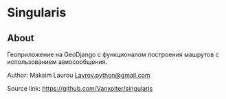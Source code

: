 Singularis
========


About
-----

Геоприложение на GeoDjango с функционалом построения машрутов с использованием авиосообщения.


Author: Maksim Laurou <Lavrov.python@gmail.com>

Source link: https://github.com/Vanxolter/singularis
